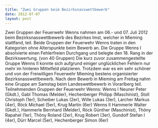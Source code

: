 ```yaml
---
title: "Zwei Gruppen beim Bezirksnasswettbewerb"
date: 2012-07-07
layout: post
---
```


Zwei Gruppen der Feuerwehr Wenns nahmen am 06.- und 07. Juli 2012 beim Bezirksnasswettbewerb des Bezirkes Imst, welcher in Mieming stattfand, teil. Beide Gruppen der Feuerwehr Wenns traten in den Kategorien ohne Alterspunkte beim Bewerb an. Die Gruppe Wenns I absolvierte einen Fehlerfreien Durchgang und belegte den 18. Rang in der Bezirkswertung. (von 40 Gruppen) Die kurz zuvor zusammengestellte Gruppe Wenns II konnte sich aufgrund einiger unglücklichen Fehlern nur mehr im hinteren Mittelfeld platzieren. Trotzdem war es ein sehr schöner und von der Freiwilligen Feuerwehr Mieming bestens organisierter Bezirksnasswettbewerb. Nach dem Bewerb in Mieming am Freitag nahm eine Gruppe am Samstag beim Landeswettbewerb in Vorarlberg teil.
Teilnehmenden Gruppen der Feuerwehr Wenns:
Wenns I
Neuner Peter (Gkdt.), Gabl Thomas (Melder), Hechenberger Philipp (Maschinist), Stoll Christoph (1er),
Scheiber Lukas (2er), Wille Lukas (3er), Larcher Markus (4er), Röck Michael (5er), Krug Martin (6er)
Wenns II
Hammerle Walter (Gkdt.), Hammerle Bernhard (Melder), Röck Günther (Maschinist), Thöny Rapahel (1er),
Thöny Roland (2er), Krug Robert (3er), Gundolf Stefan I (4er), Dürr Marcel (5er), Hechenberger Simon (6er)